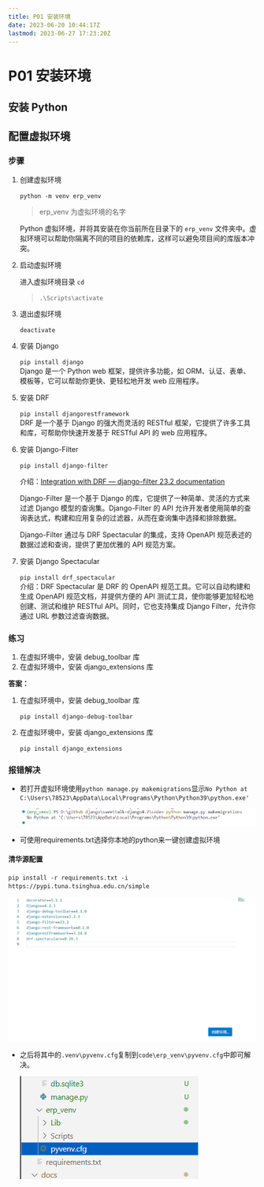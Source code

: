 ```yaml
---
title: P01 安装环境  
date: 2023-06-20 10:44:17Z  
lastmod: 2023-06-27 17:23:20Z  
---
```


# P01 安装环境

## 安装 Python



## 配置虚拟环境

### 步骤

1. 创建虚拟环境

    `python -m venv erp_venv`

    > erp_venv 为虚拟环境的名字
    >

    Python 虚拟环境，并将其安装在你当前所在目录下的 `erp_venv` 文件夹中。虚拟环境可以帮助你隔离不同的项目的依赖库，这样可以避免项目间的库版本冲突。
2. 启动虚拟环境

    进入虚拟环境目录 `cd`

    > `.\Scripts\activate`
    >
3. 退出虚拟环境

    `deactivate`
4. 安装 Django

    `pip install django`  
    Django 是一个 Python web 框架，提供许多功能，如 ORM、认证、表单、模板等，它可以帮助你更快、更轻松地开发 web 应用程序。
5. 安装 DRF

    `pip install djangorestframework`  
    DRF 是一个基于 Django 的强大而灵活的 RESTful 框架，它提供了许多工具和库，可帮助你快速开发基于 RESTful API 的 web 应用程序。
6. 安装 Django-Filter

    `pip install django-filter`

    介绍：[Integration with DRF — django-filter 23.2 documentation](https://django-filter.readthedocs.io/en/stable/guide/rest_framework.html#drf-integration)

    Django-Filter 是一个基于 Django 的库，它提供了一种简单、灵活的方式来过滤 Django 模型的查询集。Django-Filter 的 API 允许开发者使用简单的查询表达式，构建和应用复杂的过滤器，从而在查询集中选择和排除数据。

    Django-Filter 通过与 DRF Spectacular 的集成，支持 OpenAPI 规范表述的数据过滤和查询，提供了更加优雅的 API 规范方案。
7. 安装 Django Spectacular

    `pip install drf_spectacular`  
    介绍：DRF Spectacular 是 DRF 的 OpenAPI 规范工具。它可以自动构建和生成 OpenAPI 规范文档，并提供方便的 API 测试工具，使你能够更加轻松地创建、测试和维护 RESTful API。同时，它也支持集成 Django Filter，允许你通过 URL 参数过滤查询数据。

### 练习

1. 在虚拟环境中，安装 debug_toolbar 库
2. 在虚拟环境中，安装 django_extensions 库

**答案：**

1. 在虚拟环境中，安装 debug_toolbar 库

    `pip install django-debug-toolbar`
2. 在虚拟环境中，安装 django_extensions 库

    `pip install django_extensions`


### 报错解决

- 若打开虚拟环境使用`python manage.py makemigrations`显示`No Python at C:\Users\78523\AppData\Local\Programs\Python\Python39\python.exe'`  
  
    ![image](assets/2023-08-11_094018.png)
    
- 可使用requirements.txt选择你本地的python来一键创建虚拟环境   
  
#### 清华源配置
`pip install -r requirements.txt -i https://pypi.tuna.tsinghua.edu.cn/simple`

![image](assets/2023-08-11_094047.png)    
    

- 之后将其中的`.venv\pyvenv.cfg`复制到`code\erp_venv\pyvenv.cfg`中即可解决。

    ![image](assets/2023-08-11_094112.png)



　　‍
